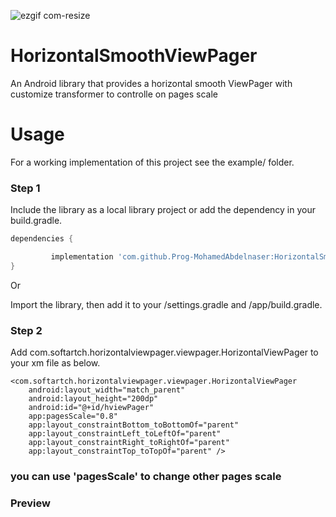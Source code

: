![ezgif com-resize](https://user-images.githubusercontent.com/17580803/113567617-3a328f80-960f-11eb-8561-b89345d11f90.gif)
# HorizontalSmoothViewPager
An Android library that provides a horizontal smooth ViewPager with customize transformer to controlle on pages scale

# Usage
For a working implementation of this project see the example/ folder.

### Step 1

Include the library as a local library project or add the dependency in your build.gradle.

```groovy
dependencies {

	     implementation 'com.github.Prog-MohamedAbdelnaser:HorizontalSmoothViewPager:Tag'
}
```
Or

Import the library, then add it to your /settings.gradle and /app/build.gradle. 

### Step 2

Add com.softartch.horizontalviewpager.viewpager.HorizontalViewPager to your xm file  as below.

    <com.softartch.horizontalviewpager.viewpager.HorizontalViewPager
        android:layout_width="match_parent"
        android:layout_height="200dp"
        android:id="@+id/hviewPager"
        app:pagesScale="0.8"
        app:layout_constraintBottom_toBottomOf="parent"
        app:layout_constraintLeft_toLeftOf="parent"
        app:layout_constraintRight_toRightOf="parent"
        app:layout_constraintTop_toTopOf="parent" />

### you can use 'pagesScale' to change other pages scale

### Preview
